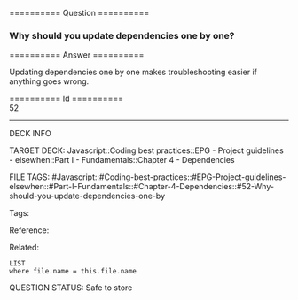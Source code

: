 ========== Question ==========  

### Why should you update dependencies one by one?  

========== Answer ==========  

Updating dependencies one by one makes troubleshooting easier if anything goes wrong.

========== Id ==========  
52

---

DECK INFO

TARGET DECK: Javascript::Coding best practices::EPG - Project guidelines - elsewhen::Part I - Fundamentals::Chapter 4 - Dependencies

FILE TAGS: #Javascript::#Coding-best-practices::#EPG-Project-guidelines-elsewhen::#Part-I-Fundamentals::#Chapter-4-Dependencies::#52-Why-should-you-update-dependencies-one-by

Tags:

Reference:

Related:

```dataview
LIST
where file.name = this.file.name
````
QUESTION STATUS: Safe to store

